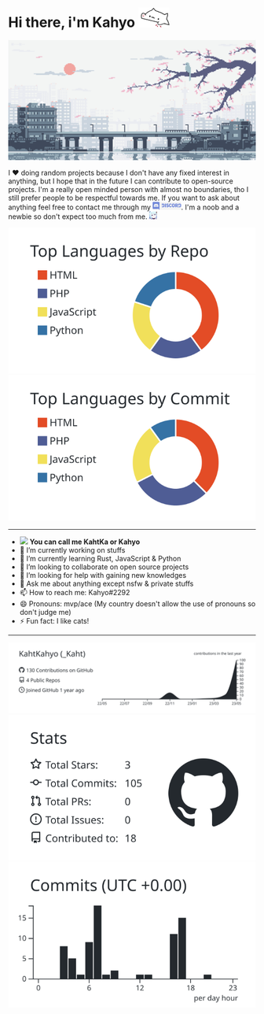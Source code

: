 # Hi there, i'm Kahyo [<img src='https://github.com/KahtKahyo/KahtKahyo/blob/master/bongo-cat-transparent.gif' alt='bongo cat img' height='40'>](https://www.youtube.com/watch?v=dQw4w9WgXcQ)
[![](https://github.com/KahtKahyo/KahtKahyo/blob/master/Images/54f81331a9da88c623b96363fb0a4da1.gif)](https://www.youtube.com/watch?v=dQw4w9WgXcQ)

I ❤️ doing random projects because I don't have any fixed interest in anything, but I hope that in the future I can contribute to open-source projects. I'm a really open minded person with almost no boundaries, tho I still prefer people to be respectful towards me. If you want to ask about anything feel free to contact me through my <img src='https://github.com/KahtKahyo/KahtKahyo/blob/master/Images/png-transparent-discord-hd-logo.png' alt="discord" height="16">. I'm a noob and a newbie so don't expect too much from me. <img src='https://github.com/KahtKahyo/KahtKahyo/blob/master/Images/crying-anime.gif' height="16"> 


[![](https://raw.githubusercontent.com/KahtKahyo/KahtKahyo/master/profile-summary-card-output/graywhite/1-repos-per-language.svg)](https://github.com/vn7n24fzkq/github-profile-summary-cards) [![](https://raw.githubusercontent.com/KahtKahyo/KahtKahyo/master/profile-summary-card-output/graywhite/2-most-commit-language.svg)](https://github.com/vn7n24fzkq/github-profile-summary-cards)
 
 ---
 
<!--
**KahtKahyo/KahtKahyo** is a ✨ _special_ ✨ repository because its `README.md` (this file) appears on your GitHub profile.

---

Here are some ideas to get you started: -->
- <img src='https://github.com/KahtKahyo/KahtKahyo/tree/master/Images' height='18'> **You can call me KahtKa or Kahyo** 
- 🔭 I’m currently working on stuffs
- 🌱 I’m currently learning Rust, JavaScript & Python
- 👯 I’m looking to collaborate on open source projects
- 🤔 I’m looking for help with gaining new knowledges
- 💬 Ask me about anything except nsfw & private stuffs 
- 📫 How to reach me: Kahyo#2292
- 😄 Pronouns: mvp/ace (My country doesn't allow the use of pronouns so don't judge me)
- ⚡ Fun fact: I like cats!
---

<!-- | :bell: | Don't forget to modify the image (All of images are in `profile-summary-card-output` folder). | -->


[![](https://raw.githubusercontent.com/KahtKahyo/KahtKahyo/master/profile-summary-card-output/graywhite/0-profile-details.svg)](https://github.com/vn7n24fzkq/github-profile-summary-cards)
[![](https://raw.githubusercontent.com/KahtKahyo/KahtKahyo/master/profile-summary-card-output/graywhite/3-stats.svg)](https://github.com/vn7n24fzkq/github-profile-summary-cards) [![](https://raw.githubusercontent.com/KahtKahyo/KahtKahyo/master/profile-summary-card-output/graywhite/4-productive-time.svg)](https://github.com/vn7n24fzkq/github-profile-summary-cards)
 
